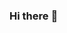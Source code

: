 ### Hi there :sunflower:

<!--
**Katerine-Chanci-Echeverri/Katerine-Chanci-Echeverri** is a ✨ _special_ ✨ repository because its `README.md` (this file) appears on your GitHub profile.

Here are some ideas to get you started:

- 🌱 I’m currently learning Data Science at Coding Dojo
- 📫 How to reach me: katerine.chanci14@gmail.com
- :purple_heart: Pronouns: She/her 
- ⚡ Fun fact: I have two dogs named April and May 
-->
